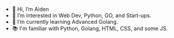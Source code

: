 - 👋 Hi, I’m Aiden
- 👀 I’m interested in Web Dev, Python, GO, and Start-ups.
- 🌱 I’m currently learning Advanced Golang.
- 📚 I'm familiar with Python, Golang, HTML, CSS, and some JS.

<!---
aidngonz/aidngonz is a ✨ special ✨ repository because its `README.md` (this file) appears on your GitHub profile.
You can click the Preview link to take a look at your changes.
--->
